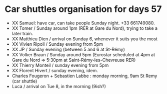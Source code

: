 

# Car shuttles organisation for days 57

* XX Samuel: have car, can take people Sunday night. +33 661749080. 
* XX Tomer / Sunday around 1pm (RER at Gare du Nord), trying to take a later train. 
* XX Matthieu Dien / arrival on Sunday 6, whenever it suits you the most 
* XX Vivien Ripoll / Sunday evening from 5pm 
* XX JP / Sunday evening (between 5 and 6 at St-Rémy) 
* XX Volker Braun / Sunday around 5pm (Eurostar scheduled at 4pm at Gare du Nord => 5:30pm at Saint-Rémy-les-Chevreuse RER) 
* XX Thierry Monteil / sunday evening from 5pm 
* XX Florent Hivert / sunday evening, idem. 
* Charles Fougeron + Sebastien Labbe : monday morning, 9am St Remy (car shuttle) 
* Luca / arrival on Tue 8, in the morning (9ish?) 